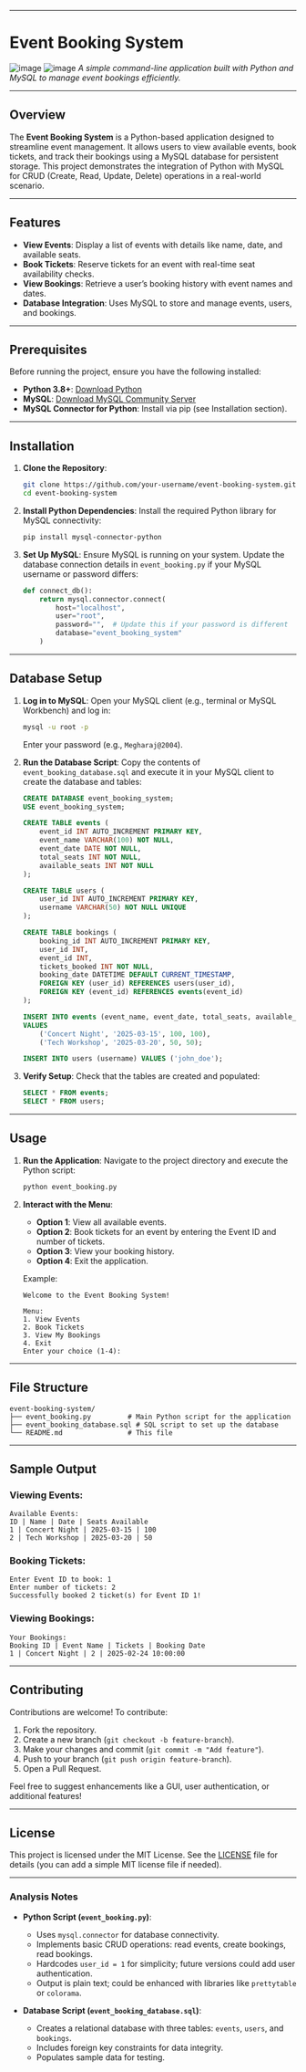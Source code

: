 
---

# Event Booking System

![image](https://github.com/user-attachments/assets/0a60b67f-c41d-4a2f-84ea-3f7c7f551714)
![image](https://github.com/user-attachments/assets/1f2f900f-6474-4d74-ac3a-c9195c096729)
*A simple command-line application built with Python and MySQL to manage event bookings efficiently.*

---

## Overview
The **Event Booking System** is a Python-based application designed to streamline event management. It allows users to view available events, book tickets, and track their bookings using a MySQL database for persistent storage. This project demonstrates the integration of Python with MySQL for CRUD (Create, Read, Update, Delete) operations in a real-world scenario.

---

## Features
- **View Events**: Display a list of events with details like name, date, and available seats.
- **Book Tickets**: Reserve tickets for an event with real-time seat availability checks.
- **View Bookings**: Retrieve a user’s booking history with event names and dates.
- **Database Integration**: Uses MySQL to store and manage events, users, and bookings.

---

## Prerequisites
Before running the project, ensure you have the following installed:
- **Python 3.8+**: [Download Python](https://www.python.org/downloads/)
- **MySQL**: [Download MySQL Community Server](https://dev.mysql.com/downloads/)
- **MySQL Connector for Python**: Install via pip (see Installation section).

---

## Installation
1. **Clone the Repository**:
   ```bash
   git clone https://github.com/your-username/event-booking-system.git
   cd event-booking-system
   ```

2. **Install Python Dependencies**:
   Install the required Python library for MySQL connectivity:
   ```bash
   pip install mysql-connector-python
   ```

3. **Set Up MySQL**:
   Ensure MySQL is running on your system. Update the database connection details in `event_booking.py` if your MySQL username or password differs:
   ```python
   def connect_db():
       return mysql.connector.connect(
           host="localhost",
           user="root",
           password="",  # Update this if your password is different
           database="event_booking_system"
       )
   ```

---

## Database Setup
1. **Log in to MySQL**:
   Open your MySQL client (e.g., terminal or MySQL Workbench) and log in:
   ```bash
   mysql -u root -p
   ```
   Enter your password (e.g., `Megharaj@2004`).

2. **Run the Database Script**:
   Copy the contents of `event_booking_database.sql` and execute it in your MySQL client to create the database and tables:
   ```sql
   CREATE DATABASE event_booking_system;
   USE event_booking_system;

   CREATE TABLE events (
       event_id INT AUTO_INCREMENT PRIMARY KEY,
       event_name VARCHAR(100) NOT NULL,
       event_date DATE NOT NULL,
       total_seats INT NOT NULL,
       available_seats INT NOT NULL
   );

   CREATE TABLE users (
       user_id INT AUTO_INCREMENT PRIMARY KEY,
       username VARCHAR(50) NOT NULL UNIQUE
   );

   CREATE TABLE bookings (
       booking_id INT AUTO_INCREMENT PRIMARY KEY,
       user_id INT,
       event_id INT,
       tickets_booked INT NOT NULL,
       booking_date DATETIME DEFAULT CURRENT_TIMESTAMP,
       FOREIGN KEY (user_id) REFERENCES users(user_id),
       FOREIGN KEY (event_id) REFERENCES events(event_id)
   );

   INSERT INTO events (event_name, event_date, total_seats, available_seats)
   VALUES 
       ('Concert Night', '2025-03-15', 100, 100),
       ('Tech Workshop', '2025-03-20', 50, 50);

   INSERT INTO users (username) VALUES ('john_doe');
   ```

3. **Verify Setup**:
   Check that the tables are created and populated:
   ```sql
   SELECT * FROM events;
   SELECT * FROM users;
   ```

---

## Usage
1. **Run the Application**:
   Navigate to the project directory and execute the Python script:
   ```bash
   python event_booking.py
   ```

2. **Interact with the Menu**:
   - **Option 1**: View all available events.
   - **Option 2**: Book tickets for an event by entering the Event ID and number of tickets.
   - **Option 3**: View your booking history.
   - **Option 4**: Exit the application.

   Example:
   ```
   Welcome to the Event Booking System!

   Menu:
   1. View Events
   2. Book Tickets
   3. View My Bookings
   4. Exit
   Enter your choice (1-4): 
   ```

---

## File Structure
```
event-booking-system/
├── event_booking.py         # Main Python script for the application
├── event_booking_database.sql # SQL script to set up the database
└── README.md                # This file
```

---

## Sample Output
### Viewing Events:
```
Available Events:
ID | Name | Date | Seats Available
1 | Concert Night | 2025-03-15 | 100
2 | Tech Workshop | 2025-03-20 | 50
```

### Booking Tickets:
```
Enter Event ID to book: 1
Enter number of tickets: 2
Successfully booked 2 ticket(s) for Event ID 1!
```

### Viewing Bookings:
```
Your Bookings:
Booking ID | Event Name | Tickets | Booking Date
1 | Concert Night | 2 | 2025-02-24 10:00:00
```

---

## Contributing
Contributions are welcome! To contribute:
1. Fork the repository.
2. Create a new branch (`git checkout -b feature-branch`).
3. Make your changes and commit (`git commit -m "Add feature"`).
4. Push to your branch (`git push origin feature-branch`).
5. Open a Pull Request.

Feel free to suggest enhancements like a GUI, user authentication, or additional features!

---

## License
This project is licensed under the MIT License. See the [LICENSE](LICENSE) file for details (you can add a simple MIT license file if needed).

---

### Analysis Notes
- **Python Script (`event_booking.py`)**:
  - Uses `mysql.connector` for database connectivity.
  - Implements basic CRUD operations: read events, create bookings, read bookings.
  - Hardcodes `user_id = 1` for simplicity; future versions could add user authentication.
  - Output is plain text; could be enhanced with libraries like `prettytable` or `colorama`.

- **Database Script (`event_booking_database.sql`)**:
  - Creates a relational database with three tables: `events`, `users`, and `bookings`.
  - Includes foreign key constraints for data integrity.
  - Populates sample data for testing.

